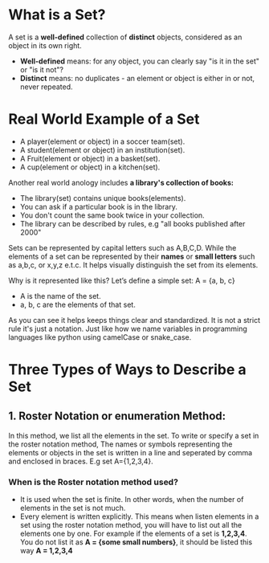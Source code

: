 # What is a Set?

A set is a **well-defined** collection of **distinct** objects, considered as an object in its own right.

- **Well-defined** means: for any object, you can clearly say "is it in the set" or "is it not"?
- **Distinct** means: no duplicates - an element or object is either in or not, never repeated.

# Real World Example of a Set
- A player(element or object) in a soccer team(set).
- A student(element or object) in an institution(set).
- A Fruit(element or object) in a basket(set).
- A cup(element or object) in a kitchen(set).

Another real world anology includes **a library's collection of books:**
- The library(set) contains unique books(elements).
- You can ask if a particular book is in the library.
- You don't count the same book twice in your collection.
- The library can be described by rules, e.g "all books published after 2000"

Sets can be represented by capital letters such as A,B,C,D. While the elements of a set can be represented by their **names** or **small letters** such as a,b,c, or x,y,z e.t.c. It helps visually distinguish the set from its elements.

Why is it represented like this?
Let’s define a simple set:
A = {a, b, c}
- A is the name of the set.
- a, b, c are the elements of that set.

As you can see it helps keeps things clear and standardized. It is not a strict rule it's just a notation. Just like how we name variables in programming languages like python using camelCase or snake_case.

# Three Types of Ways to Describe a Set

## 1. Roster Notation or enumeration Method: 
In this method, we list all the elements in the set. To write or specify a set in the roster notation method, The names or symbols representing the elements or objects in the set is written in a line and seperated by comma and enclosed in braces. E.g set A={1,2,3,4}.

### When is the Roster notation method used?
- It is used when the set is finite. In other words, when the number of elements in the set is not much.
- Every element is written explicitly. This means when listen elements in a set using the roster notation method, you will have to list out all the elements one by one. For example if the elements of a set is **1,2,3,4**. You do not list it as **A = {some small numbers}**, it should be listed this way **A = 1,2,3,4**
